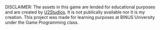 DISCLAIMER: The assets in this game are lended for educational purposes and are created by [U2Studios](https://u2studio.itch.io/). It is not publically available nor it is my creation.
This project was made for learning purposes at BINUS University under the Game Programming class.
